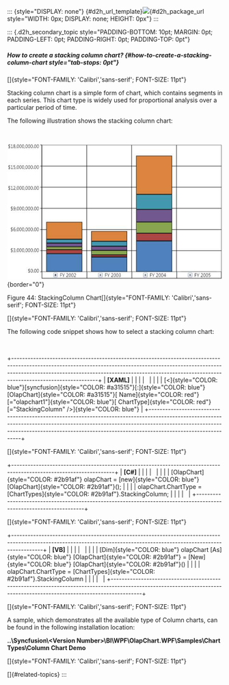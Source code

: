 ::: {style="DISPLAY: none"}
[](ms-xhelp:///?Id=d2h_url_template){#d2h_url_template}![](!package_url!){#d2h_package_url style="WIDTH: 0px; DISPLAY: none; HEIGHT: 0px"}
:::

::: {.d2h_secondary_topic style="PADDING-BOTTOM: 10pt; MARGIN: 0pt; PADDING-LEFT: 0pt; PADDING-RIGHT: 0pt; PADDING-TOP: 0pt"}
##### How to create a stacking column chart? {#how-to-create-a-stacking-column-chart style="tab-stops: 0pt"}

[]{style="FONT-FAMILY: 'Calibri','sans-serif'; FONT-SIZE: 11pt"} 

Stacking column chart is a simple form of chart, which contains segments in each series. This chart type is widely used for proportional analysis over a particular period of time.

The following illustration shows the stacking column chart:

 

![](ImagesExt/image37_46.jpg){border="0"}

Figure 44: StackingColumn Chart[]{style="FONT-FAMILY: 'Calibri','sans-serif'; FONT-SIZE: 11pt"}

[]{style="FONT-FAMILY: 'Calibri','sans-serif'; FONT-SIZE: 11pt"} 

The following code snippet shows how to select a stacking column chart:

 

+-------------------------------------------------------------------------------------------------------------------------------------------------------------------------------------------------------------------------------------------------------------------------+
| **\[XAML\]**                                                                                                                                                                                                                                                            |
|                                                                                                                                                                                                                                                                         |
|                                                                                                                                                                                                                                                                         |
|                                                                                                                                                                                                                                                                         |
| [\<]{style="COLOR: blue"}[syncfusion]{style="COLOR: #a31515"}[:]{style="COLOR: blue"}[OlapChart]{style="COLOR: #a31515"}[ Name]{style="COLOR: red"}[=\"olapchart1\"]{style="COLOR: blue"}[ ChartType]{style="COLOR: red"}[=\"StackingColumn\" /\>]{style="COLOR: blue"} |
+-------------------------------------------------------------------------------------------------------------------------------------------------------------------------------------------------------------------------------------------------------------------------+

[]{style="FONT-FAMILY: 'Calibri','sans-serif'; FONT-SIZE: 11pt"} 

+-------------------------------------------------------------------------------------------------------------------+
| **\[C#\]**                                                                                                        |
|                                                                                                                   |
|                                                                                                                   |
|                                                                                                                   |
| [OlapChart]{style="COLOR: #2b91af"} olapChart = [new]{style="COLOR: blue"} [OlapChart]{style="COLOR: #2b91af"}(); |
|                                                                                                                   |
| olapChart.ChartType = [ChartTypes]{style="COLOR: #2b91af"}.StackingColumn;                                        |
|                                                                                                                   |
|                                                                                                                   |
+-------------------------------------------------------------------------------------------------------------------+

[]{style="FONT-FAMILY: 'Calibri','sans-serif'; FONT-SIZE: 11pt"} 

+-----------------------------------------------------------------------------------------------------------------------------------------------------------------------+
| **\[VB\]**                                                                                                                                                            |
|                                                                                                                                                                       |
|                                                                                                                                                                       |
|                                                                                                                                                                       |
| [Dim]{style="COLOR: blue"} olapChart [As]{style="COLOR: blue"} [OlapChart]{style="COLOR: #2b91af"} = [New]{style="COLOR: blue"} [OlapChart]{style="COLOR: #2b91af"}() |
|                                                                                                                                                                       |
| olapChart.ChartType = [ChartTypes]{style="COLOR: #2b91af"}.StackingColumn                                                                                             |
|                                                                                                                                                                       |
|                                                                                                                                                                       |
+-----------------------------------------------------------------------------------------------------------------------------------------------------------------------+

[]{style="FONT-FAMILY: 'Calibri','sans-serif'; FONT-SIZE: 11pt"} 

A sample, which demonstrates all the available type of Column charts, can be found in the following installation location:

**..\\Syncfusion\\\<Version Number\>\\BI\\WPF\\OlapChart.WPF\\Samples\\Chart Types\\Column Chart Demo**

[]{style="FONT-FAMILY: 'Calibri','sans-serif'; FONT-SIZE: 11pt"} 

[]{#related-topics}
:::
